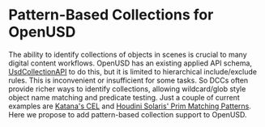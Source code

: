 # Pattern-Based Collections for OpenUSD
The ability to identify collections of objects in scenes is crucial to many digital content workflows. OpenUSD has an existing applied API schema, [UsdCollectionAPI](https://openusd.org/dev/api/class_usd_collection_a_p_i.html) to do this, but it is limited to hierarchical include/exclude rules. This is inconvenient or insufficient for some tasks. So DCCs often provide richer ways to identify collections, allowing wildcard/glob style object name matching and predicate testing.  Just a couple of current examples are [Katana's CEL](https://learn.foundry.com/katana/dev-guide/CEL.html) and [Houdini Solaris' Prim Matching Patterns](https://www.sidefx.com/docs/houdini/solaris/pattern.html). Here we propose to add pattern-based collection support to OpenUSD.


